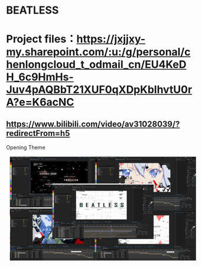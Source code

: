 # BEATLESS
# Project files：https://jxjjxy-my.sharepoint.com/:u:/g/personal/chenlongcloud_t_odmail_cn/EU4KeDH_6c9HmHs-Juv4pAQBbT21XUF0qXDpKblhvtU0rA?e=K6acNC
## https://www.bilibili.com/video/av31028039/?redirectFrom=h5
Opening Theme


<img src="https://raw.githubusercontent.com/AugustToko/BEATLESS/master/IMAGES/small/small.png" width="1080" hspace="10">
